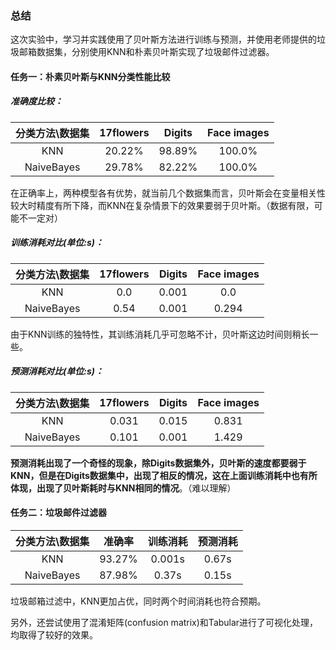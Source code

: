 ### 总结

这次实验中，学习并实践使用了贝叶斯方法进行训练与预测，并使用老师提供的垃圾邮箱数据集，分别使用KNN和朴素贝叶斯实现了垃圾邮件过滤器。

#### 任务一：朴素贝叶斯与KNN分类性能比较

##### 准确度比较：

| 分类方法\数据集 | 17flowers | Digits | Face images |
| :-------------: | :-------: | :----: | :---------: |
|       KNN       |  20.22%   | 98.89% |   100.0%    |
|   NaiveBayes    |  29.78%   | 82.22% |   100.0%    |

在正确率上，两种模型各有优势，就当前几个数据集而言，贝叶斯会在变量相关性较大时精度有所下降，而KNN在复杂情景下的效果要弱于贝叶斯。（数据有限，可能不一定对）

##### 训练消耗对比(单位:s)：

| 分类方法\数据集 | 17flowers | Digits | Face images |
| :-------------: | :-------: | :----: | :---------: |
|       KNN       |  0.0   | 0.001 |   0.0    |
|   NaiveBayes    |  0.54   | 0.001 |   0.294   |

由于KNN训练的独特性，其训练消耗几乎可忽略不计，贝叶斯这边时间则稍长一些。

##### 预测消耗对比(单位:s)：

| 分类方法\数据集 | 17flowers | Digits | Face images |
| :-------------: | :-------: | :----: | :---------: |
|       KNN       |  0.031   | 0.015 |   0.831    |
|   NaiveBayes    |  0.101   | 0.001 |   1.429   |

**预测消耗出现了一个奇怪的现象，除Digits数据集外，贝叶斯的速度都要弱于KNN，但是在Digits数据集中，出现了相反的情况，这在上面训练消耗中也有所体现，出现了贝叶斯耗时与KNN相同的情况**。（难以理解）

#### 任务二：垃圾邮件过滤器
| 分类方法\数据集 | 准确率 | 训练消耗 | 预测消耗 |
| :-------------: | :-------: | :-------------: | :-------: |
|       KNN       |  93.27%   | 0.001s | 0.67s |
|   NaiveBayes    |  87.98%   | 0.37s | 0.15s |

垃圾邮箱过滤中，KNN更加占优，同时两个时间消耗也符合预期。

另外，还尝试使用了混淆矩阵(confusion matrix)和Tabular进行了可视化处理，均取得了较好的效果。

##### 
